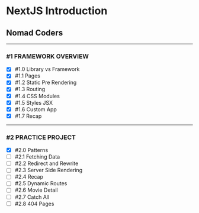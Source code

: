 # NextJS Introduction

## Nomad Coders

---

### #1 FRAMEWORK OVERVIEW

- [x] #1.0 Library vs Framework
- [x] #1.1 Pages
- [x] #1.2 Static Pre Rendering
- [x] #1.3 Routing
- [x] #1.4 CSS Modules
- [x] #1.5 Styles JSX
- [x] #1.6 Custom App
- [x] #1.7 Recap

---

### #2 PRACTICE PROJECT

- [x] #2.0 Patterns
- [ ] #2.1 Fetching Data
- [ ] #2.2 Redirect and Rewrite
- [ ] #2.3 Server Side Rendering
- [ ] #2.4 Recap
- [ ] #2.5 Dynamic Routes
- [ ] #2.6 Movie Detail
- [ ] #2.7 Catch All
- [ ] #2.8 404 Pages
